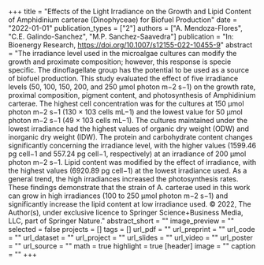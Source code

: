 +++
title = "Effects of the Light Irradiance on the Growth and Lipid Content of Amphidinium carterae (Dinophyceae) for Biofuel Production"
date = "2022-01-01"
publication_types = ["2"]
authors = ["A. Mendoza-Flores", "C.E. Galindo-Sanchez", "M.P. Sanchez-Saavedra"]
publication = "In: Bioenergy Research, https://doi.org/10.1007/s12155-022-10455-9"
abstract = "The irradiance level used in the microalgae cultures can modify the growth and proximate composition; however, this response is specie specific. The dinoflagellate group has the potential to be used as a source of biofuel production. This study evaluated the effect of five irradiance levels (50, 100, 150, 200, and 250 µmol photon m−2 s−1) on the growth rate, proximal composition, pigment content, and photosynthesis of Amphidinium carterae. The highest cell concentration was for the cultures at 150 µmol photon m−2 s−1 (130 × 103 cells mL−1) and the lowest value for 50 µmol photon m−2 s−1 (49 × 103 cells mL−1). The cultures maintained under the lowest irradiance had the highest values of organic dry weight (ODW) and inorganic dry weight (IDW). The protein and carbohydrate content changes significantly concerning the irradiance level, with the higher values (1599.46 pg cell−1 and 557.24 pg cell−1, respectively) at an irradiance of 200 µmol photon m−2 s−1. Lipid content was modified by the effect of irradiance, with the highest values (6920.89 pg cell−1) at the lowest irradiance used. As a general trend, the high irradiances increased the photosynthesis rates. These findings demonstrate that the strain of A. carterae used in this work can grow in high irradiances (100 to 250 µmol photon m−2 s−1) and significantly increase the lipid content at low irradiance used. © 2022, The Author(s), under exclusive licence to Springer Science+Business Media, LLC, part of Springer Nature."
abstract_short = ""
image_preview = ""
selected = false
projects = []
tags = []
url_pdf = ""
url_preprint = ""
url_code = ""
url_dataset = ""
url_project = ""
url_slides = ""
url_video = ""
url_poster = ""
url_source = ""
math = true
highlight = true
[header]
image = ""
caption = ""
+++
